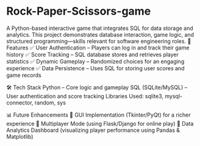 # Rock-Paper-Scissors-game
A Python-based interactive game that integrates SQL for data storage and analytics. This project demonstrates database interaction, game logic, and structured programming—skills relevant for software engineering roles.
🚀 Features
✅ User Authentication – Players can log in and track their game history
✅ Score Tracking – SQL database stores and retrieves player statistics
✅ Dynamic Gameplay – Randomized choices for an engaging experience
✅ Data Persistence – Uses SQL for storing user scores and game records

🛠️ Tech Stack
Python – Core logic and gameplay
SQL (SQLite/MySQL) – User authentication and score tracking
Libraries Used: sqlite3, mysql-connector, random, sys

📊 Future Enhancements
🔹 GUI Implementation (Tkinter/PyQt) for a richer experience
🔹 Multiplayer Mode (using Flask/Django for online play)
🔹 Data Analytics Dashboard (visualizing player performance using Pandas & Matplotlib)

